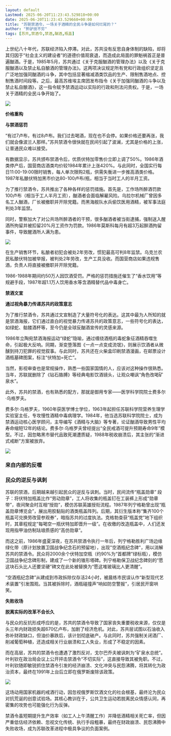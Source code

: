 ```yaml
---
layout: default
Lastmod: 2025-06-20T11:23:43.529818+00:00
date: 2025-06-20T11:23:43.529660+00:00
title: "苏联禁酒令，一场关于酒精的全民斗争是如何烂尾的？"
author: "黔驴技不穷"
tags: [苏共,禁酒令,禁酒,酗酒,瓶盖]
---
```


上世纪八十年代，苏联经济陷入停滞。对此，苏共没有反思自身体制的缺陷，却将其归因于“社会主义的建设者”的道德价值观衰退，而造成此局面的罪魁祸首正是普遍酗酒。于是，1985年5月，苏共通过《关于克服酗酒的管理办法》以及《关于克服酗酒以及禁止私自酿酒的管理办法》。这两项决议规定所有党和行政组织坚定且广泛地加强同酗酒的斗争，其中包括显著缩减酒类饮品的生产、限制售酒地点、控制售酒时间段等。之后，最高苏维埃主席团发布指令《关于加强同酗酒的斗争以及禁止私自酿酒》，这一指令赋予禁酒运动以实际的行政和刑法问责权。于是，一场关于酒精的全民斗争开始了。

![](https://images.weserv.nl/?url=https%3A//mmbiz.qpic.cn/sz_mmbiz_jpg/BFbMCZgWZbXWnMW5ibsDJmwtmW2WR9USWzN5sJTqJDibFoYAXiasGk49T6HRib762oJv8yqxHic9AZfWTGERfKoHT9A/640%3Fwx_fmt%3Dother%26from%3Dappmsg)

**价格重构**

**与禁酒惩罚**

“有过7卢布，有过8卢布。我们过去喝酒，现在也不会停。如果价格还要再涨，我们就会像波兰人那样。”苏共禁酒令很快就在民间引起了波澜，尤其是价格的上涨，让普通民众难以接受。

有数据显示，苏共颁布禁酒令后，优质伏特加零售价立即上调了50%。1986年酒类停产后，国营商店酒类均价较1984年累计上涨420%。与此同时，全国实行每日11:00-19:00限时销售，每人单次限购2瓶，供需失衡进一步推高酒类价格。1987年私酿伏特加黑市价达80-100卢布/瓶，相当于当时工人的半月工资。

为了推行禁酒令，苏共推出了各种各样的惩罚措施。首先是，工作场所醉酒罚款100卢布（相当于工人半月工资），酗酒者会面临解雇风险。乌拉尔机械厂曾因多名工人酗酒，厂长被撤职并开除党籍。而黑海舰队水兵偷饮医用酒精，被军事法庭判处3年监禁。

同时，警察加大了对公共场所醉酒者的干预，很多酗酒者被当街逮捕，强制送入醒酒所拘留并被扣留20%月工资作为罚款。1986年莫斯科每月有超3万起醉酒拘留事件，导致醒酒所人满为患。

![](https://images.weserv.nl/?url=https%3A//mmbiz.qpic.cn/sz_mmbiz_jpg/BFbMCZgWZbXWnMW5ibsDJmwtmW2WR9USWMsmqrnm0LjoeA3ngZyMPTmHJTNmiavnVaBXe5bO5tTz8Hn5FqGxibVjQ/640%3Fwx_fmt%3Dother%26from%3Dappmsg)

在生产销售环节，私酿者初犯会被处2年劳改，惯犯最高可判8年监禁。乌克兰农民私酿伏特加被举报，被判处2年劳改，生产工具没收。而国营商店如果违规售酒，负责人将直接被撤职并开除党籍。

1986-1988年期间约50万人因饮酒受罚。严格的惩罚措施还催生了“香水饮用”等规避手段，1987年超1.1万人饮用香水等含酒精替代品中毒身亡。

**禁酒文宣**

**通过视角暴力传递苏共的政策意志**

为了推行禁酒令，苏共通过文宣制造了大量符号化的表达。这其中最为人所知的就是禁酒海报，它们通过直白的视觉暴力传递苏共的政策意志，一些符号化的表达，如绿蛇、骷髅酒杯等，至今仍是全球反酗酒宣传的灵感来源。

1986年立陶宛禁酒海报运动“绿蛇”隐喻，通过缠绕酒瓶的毒蛇象征酒精吞噬生命，引起极大反响。同期，渐变堕落图《一点一点变成流氓》，则展示饮酒者从微醺到持刀犯罪的视觉叙事。与此同时，苏共还在火柴盒印刷禁酒漫画，在邮票设计酒瓶墓碑图案，标注“伏特加=死亡”。

当然，影视审查也是常规操作，熟悉一些国家国情的人，应该对这种操作很熟悉。当年，苏联就删除了《钻石胳膊》等经典电影饮酒镜头，让观众嘲讽“角色改喝矿泉水”。

此外，苏共的禁酒，也有熟悉的配方，那就是御用专家——医学科学院院士费多尔·乌格罗夫。

费多尔·乌格罗夫，1960年获医学博士学位，1963年起担任苏联科学院营养生理学实验室主任，专攻慢性酒精中毒病理学。1984年，他当选苏联科学院院士，成为禁酒运动核心医学顾问，主导编写《酒精与大脑》等专著，论证酗酒导致男性平均寿命缩短12年的结论。费多尔·乌格罗夫曾经提出“全民戒酒可提升预期寿命9年”模型。不过，因忽略黑市替代品致死潮遭质疑，1988年税收崩溃后，其主张的“渐进式戒断”方案被放弃。

![](https://images.weserv.nl/?url=https%3A//mmbiz.qpic.cn/sz_mmbiz_jpg/BFbMCZgWZbXWnMW5ibsDJmwtmW2WR9USWMKuEfN3EtohzlYckT1raOW2NVM3ic29icAS9FmLQGKE5y71o19QniaKEw/640%3Fwx_fmt%3Dother%26from%3Dappmsg)

### **来自内部的反噬**

### **民众的逆反与讽刺**

苏联的禁酒，后期越来越引起民众的逆反与讽刺。当时，民间流传“瓶盖勋章” 段子：将伏特加瓶盖比作“劳动勋章”，工人将收集的瓶盖钉在工装裤上形成“勋章带”，夜间聚会时互相“授勋”，模仿苏联英雄授衔流程。1987年列宁格勒曾出现“瓶盖勋章博览会”，展出用胶黏贴的酒类瓶盖阵列。后期，其衍生版本称“集齐100个瓶盖可兑换劳改营参观券”，暗指苏共的过度执法。克格勃查获“瓶盖党”地下组织时，其章程规定“每喝空一瓶伏特加即晋升一级”。在收缴的改造瓶盖中，人们还发现用指甲油仿制珐琅质感的“高仿勋章”。

而这之前，1986年盛夏深夜，在苏共禁酒令执行一年后，列宁格勒胜利广场边缘绿化带（原计划放置卫国战争纪念石的预留地），出现"空酒瓶纪念碑"，用以消解苏共的禁酒令。民众将2000余个伏特加空瓶（约90%为“首都牌”绿标瓶），模仿卫国战争纪念碑形制，建成了一个新的锥形塔碑。列宁格勒保卫战纪念碑刻的“愿这块石头比人还要坚硬”碑文在此处被替换为“愿这堆玻璃比人更清醒”。

“空酒瓶纪念碑”从建成到市政拆除仅存活24小时，被晨练市民误认作“新型现代艺术装置”引发围观。当其被拆除时，酒瓶碰撞声“响如防空警报”，引居民开窗哄笑。

**失败收场**

**脱离实际的改革不会长久**

与民众的反抗形成呼应的是，苏共的禁酒令导致了国家丧失重要税收来源，仅仅是头三年内财政损失超670亿卢布，加剧了经济危机。对此，苏共层试图以石油收入弥补财政缺口，但油价暴跌后，该计划彻底破产。与此同时，苏共强制关闭酒厂、削减葡萄种植，还造成相关行业崩溃和工人失业，形成了不稳定的因素。

而在高层，苏共的禁酒令也遭遇了激烈反对，戈尔巴乔夫被讽刺为“矿泉水总统”。叶利钦在政治局会议上公开抨击禁酒令“不切实际”，这直接导致其被免职。不过，叶利钦随即敏锐抓住禁酒令引发的经济崩溃、文化冲突与民怨沸腾，将其转化为政治资本，最终在1991年上台后立即在俄罗斯废除该政策。

![](https://images.weserv.nl/?url=https%3A//mmbiz.qpic.cn/sz_mmbiz_jpg/BFbMCZgWZbXWnMW5ibsDJmwtmW2WR9USW63pBkOVibfhMFE3bEFH49YY3YFHtK3YS86vpwDyPBCxO8zBHHxb1hZw/640%3Fwx_fmt%3Dother%26from%3Dappmsg)

这场动用国家机器的戒酒行动，因忽视俄罗斯饮酒文化的社会根基，最终沦为民众对抗荒诞的创意试验场。其核心教训在于，公共卫生运动若脱离民众情感认同，再密集的攻势也可能强化行为反弹。

禁酒令虽短期提升生产效率（如工人上午清醒工作）并降低酒精相关死亡率，但因严重低估经济依赖、忽视文化传统、执行手段粗暴，最终在财政崩溃、民怨沸腾中失败收场，成为苏联改革进程中极具争议的负面案例。


